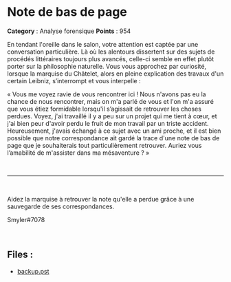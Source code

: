 # Note de bas de page

**Category** : Analyse forensique
**Points** : 954

En tendant l'oreille dans le salon, votre attention est captée par une conversation particulière. Là où les alentours dissertent sur des sujets de procédés littéraires toujours plus avancés, celle-ci semble en effet plutôt porter sur la philosophie naturelle. Vous vous approchez par curiosité,  lorsque la marquise du Châtelet, alors en pleine explication des travaux d'un certain Leibniz, s’interrompt et vous interpelle :

« Vous me voyez ravie de vous rencontrer ici ! Nous n'avons pas eu la chance de nous rencontrer, mais on m'a parlé de vous et l'on m'a assuré que vous étiez formidable lorsqu'il s’agissait de retrouver les choses perdues. Voyez, j'ai travaillé il y a peu sur un projet qui me tient à cœur, et j'ai bien peur d'avoir perdu le fruit de mon travail par un triste accident. Heureusement, j'avais échangé à ce sujet avec un ami proche, et il est bien possible que notre correspondance ait gardé la trace d'une note de bas de page que je souhaiterais tout particulièrement retrouver. Auriez vous l’amabilité de m'assister dans ma mésaventure ? »

<p class="space">&nbsp;</p>

***

<p class="space">&nbsp;</p>

Aidez la marquise à retrouver la note qu'elle a perdue grâce à une sauvegarde de ses correspondances.

<div class="author">Smyler#7078</div>

<p class="space">&nbsp;</p>


## Files : 
 - [backup.pst](./backup.pst)


